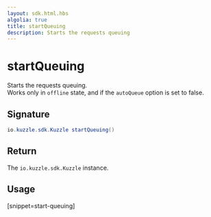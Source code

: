```yaml
---
layout: sdk.html.hbs
algolia: true
title: startQueuing
description: Starts the requests queuing
---
```


# startQueuing

Starts the requests queuing.  
Works only in `offline` state, and if the `autoQueue` option is set to false.

## Signature

```java
io.kuzzle.sdk.Kuzzle startQueuing()
```

## Return

The `io.kuzzle.sdk.Kuzzle` instance.

## Usage

[snippet=start-queuing]
